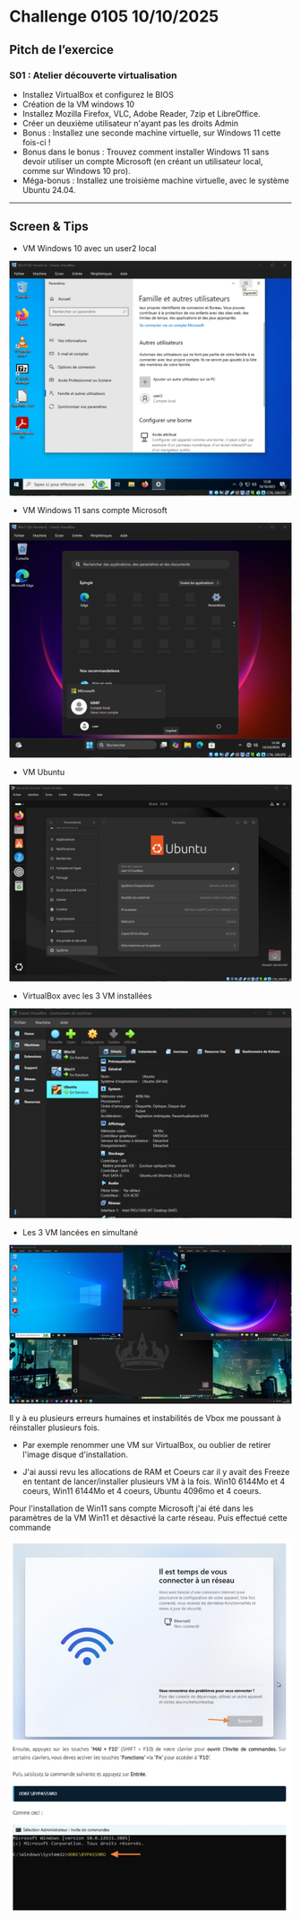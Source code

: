 # Challenge 0105 10/10/2025

## Pitch de l’exercice

### S01 : Atelier découverte virtualisation

- Installez VirtualBox et configurez le BIOS
- Création de la VM windows 10
- Installez Mozilla Firefox, VLC, Adobe Reader, 7zip et LibreOffice.
- Créer un deuxième utilisateur n'ayant pas les droits Admin
- Bonus : Installez une seconde machine virtuelle, sur Windows 11 cette fois-ci !
- Bonus dans le bonus :  Trouvez comment installer Windows 11 sans devoir utiliser un compte Microsoft (en créant un utilisateur local, comme sur Windows 10 pro).
- Méga-bonus : Installez une troisième machine virtuelle, avec le système Ubuntu 24.04.

---

## Screen & Tips

- VM Windows 10 avec un user2 local

![Windows 10](../images/VM-Win10.png)

- VM Windows 11 sans compte Microsoft

![Windows 11](../images/VM-Win11.png)

- VM Ubuntu

![Ubuntu](../images/VM-Ubuntu.png)

- VirtualBox avec les 3 VM installées

![VirtualBox](../images/VM-Menu.png)

- Les 3 VM lancées en simultané

![3 Machines sur une](../images/VM-Triple.png)

Il y à eu plusieurs erreurs humaines et instabilités de Vbox me poussant à réinstaller plusieurs fois. 

- Par exemple renommer une VM sur VirtualBox, ou oublier de retirer l'image disque d'installation.

- J'ai aussi revu les allocations de RAM et Coeurs car il y avait des Freeze en tentant de lancer/installer plusieurs VM à la fois. Win10 6144Mo et 4 coeurs, Win11 6144Mo et 4 coeurs, Ubuntu 4096mo et 4 coeurs.

Pour l'installation de Win11 sans compte Microsoft j'ai été dans les paramètres de la VM Win11 et désactivé la carte réseau. Puis effectué cette commande

![Bypass Win11 Compte Microsoft](../images/VM-BypassWin.png)
